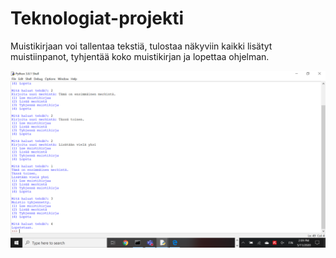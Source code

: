 # Teknologiat-projekti

Muistikirjaan voi tallentaa tekstiä, tulostaa näkyviin kaikki lisätyt muistiinpanot, tyhjentää koko muistikirjan ja lopettaa ohjelman.

![Screenshot](screenshot.png)